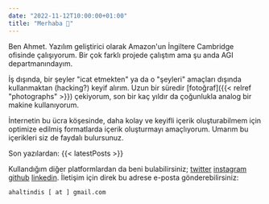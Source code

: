 ```yaml
---
date: "2022-11-12T10:00:00+01:00"
title: "Merhaba 👋"
---
```


Ben Ahmet. Yazılım geliştirici olarak Amazon'un İngiltere Cambridge ofisinde çalışıyorum. Bir çok farklı projede çalıştım ama şu anda AGI departmanındayım.

İş dışında, bir şeyler "icat etmekten" ya da o "şeyleri" amaçları dışında kullanmaktan (hacking?) keyif alırım. Uzun bir süredir [fotoğraf]({{< relref "photographs" >}}) çekiyorum, son bir kaç yıldır da çoğunlukla analog bir makine kullanıyorum.

İnternetin bu ücra köşesinde, daha kolay ve keyifli içerik oluşturabilmem için optimize edilmiş formatlarda içerik oluşturmayı amaçlıyorum. Umarım bu içerikleri siz de faydalı bulursunuz.

Son yazılardan:
{{< latestPosts >}}

Kullandığım diğer platformlardan da beni bulabilirsiniz; [twitter](https://www.twitter.com/ahaltindis) [instagram](https://www.instagram.com/ahaltindis) [github](https://github.com/ahaltindis) [linkedin](https://www.linkedin.com/in/ahmetaltindis/). İletişim için direk bu adrese e-posta gönderebilirsiniz:

```ahaltindis [ at ] gmail.com```
